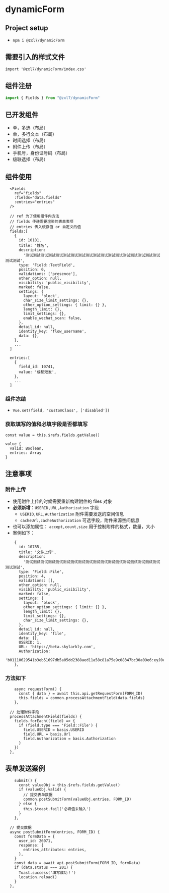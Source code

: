 # dynamicForm

## Project setup

- `npm i @zxl7/dynamicForm`

## 需要引入的样式文件

```JS
import '@zxl7/dynamicForm/index.css'
```

## 组件注册

```js
import { Fields } from "@zxl7/dynamicForm"
```

## 已开发组件

- 单，多选（布局）
- 单，多行文本（布局）
- 时间选择（布局）
- 附件上传（布局）
- 手机号，身份证号码（布局）
- 级联选择（布局）

## 组件使用

```JS
  <Fields
    ref="fields"
    :fields="data.fields"
    :entries="entries"
  />

  // ref 为了使用组件内方法
  // fields 传递需要渲染的表单表项
  // entries 传入缓存值 or 自定义的值
  fields:[
    {
      id: 10181,
      title: '姓名',
      description:
        '测试测试测试测试测试测试测试测试测试测试测试测试测试测试测试测试测试测试测试测试',
      type: 'Field::TextField',
      position: 0,
      validations: ['presence'],
      other_option: null,
      visibility: 'public_visibility',
      marked: false,
      settings: {
        layout: 'block',
        char_size_limit_settings: {},
        other_option_settings: { limit: {} },
        length_limit: {},
        limit_settings: {},
        enable_wechat_scan: false,
      },
      detail_id: null,
      identity_key: 'flow_username',
      data: {},
    },
    ...
  ]

  entries:[
    {
      field_id: 10741,
      value: '成都短发',
    },
    ...
  ]
```

### 组件冻结

- `Vue.set(field, 'customClass', ['disabled'])`

### 获取填写的值和必填字段是否都填写

```TS
const value = this.$refs.fields.getValue()

value {
  valid: Boolean,
  entries: Array
}
```

## 注意事项

### 附件上传

- 使用附件上传的时候需要重新构建附件的 files 对象
- **必须新增**：`USERID,URL,Authorization` 字段
  - `USERID,URL,Authorization` 附件需要发送的空间信息
  - `cacheUrl,cacheAuthorization` 可选字段，附件来源空间信息
- 也可以添加属性： `accept,count,size` 用于控制附件的格式，数量，大小
- 案例如下：

```TS
    {
      id: 10785,
      title: '文件上传',
      description:
        '测试测试测试测试测试测试测试测试测试测试测试测试测试测试测试测试测试测试测试测试',
      type: 'Field::File',
      position: 4,
      validations: [],
      other_option: null,
      visibility: 'public_visibility',
      marked: false,
      settings: {
        layout: 'block',
        other_option_settings: { limit: {} },
        length_limit: {},
        limit_settings: {},
        char_size_limit_settings: {},
      },
      detail_id: null,
      identity_key: 'file',
      data: {},
      USERID: 1,
      URL: 'https://beta.skylarkly.com',
      Authorization:
        'b01110629541b3eb51697db5a05dd2388aed11a58c81a75e9c08347bc30a09e6:eyJ0eXAiOiJKV1QiLCJhbGciOiJIUzI1NiJ9.eyJuYW1lc3BhY2VfaWQiOjF9.wj9V0ZVOOzSPuRYztizJL_5w0u8aJKb05Z73tEV_HuY',
    },
```

### 方法如下

```TS
    async requestForm() {
      const { data } = await this.api.getRequestForm(FORM_ID)
      this.fields = common.processAttachmentField(data.fields)
    },

  // 处理附件字段
  processAttachmentField(fields) {
    fields.forEach((field) => {
      if (field.type === 'Field::File') {
        field.USERID = basis.USERID
        field.URL = basis.Url
        field.Authorization = basis.Authorization
      }
    })
  },
```

## 表单发送案例

```TS
    submit() {
      const valueObj = this.$refs.fields.getValue()
      if (valueObj.valid) {
        // 提交表单数据
        common.postSubmitForm(valueObj.entries, FORM_ID)
      } else {
        this.$toast.fail('必填值未输入')
      }
    },
```

```TS
  // 提交数据
  async postSubmitForm(entries, FORM_ID) {
    const formData = {
      user_id: 26071,
      response: {
        entries_attributes: entries,
      },
    }
    const data = await api.postSubmitForm(FORM_ID, formData)
    if (data.status === 201) {
      Toast.success('填写成功！')
      location.reload()
    }
  },
```
